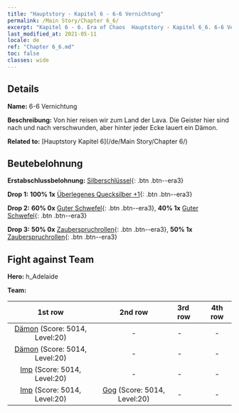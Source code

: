 ```yaml
---
title: "Hauptstory - Kapitel 6 - 6-6 Vernichtung"
permalink: /Main Story/Chapter 6_6/
excerpt: "Kapitel 6 - 6. Era of Chaos  Hauptstory - Kapitel 6_6. 6-6 Vernichtung"
last_modified_at: 2021-05-11
locale: de
ref: "Chapter 6_6.md"
toc: false
classes: wide
---
```


## Details

 **Name:** 6-6 Vernichtung

 **Beschreibung:** Von hier reisen wir zum Land der Lava. Die Geister hier sind nach und nach verschwunden, aber hinter jeder Ecke lauert ein Dämon.

 **Related to:** [Hauptstory Kapitel 6](/de/Main Story/Chapter 6/)

## Beutebelohnung

 **Erstabschlussbelohnung:** [Silberschlüssel](/ItemsDE/con_693/){: .btn .btn--era3}

 **Drop 1:** **100% 1x** [Überlegenes Quecksilber +1](/ItemsDE/mat_21/){: .btn .btn--era3}

 **Drop 2:** **60% 0x** [Guter Schwefel](/ItemsDE/mat_15/){: .btn .btn--era3}, **40% 1x** [Guter Schwefel](/ItemsDE/mat_15/){: .btn .btn--era3}

 **Drop 3:** **50% 0x** [Zauberspruchrollen](/ItemsDE/con_694/){: .btn .btn--era3}, **50% 1x** [Zauberspruchrollen](/ItemsDE/con_694/){: .btn .btn--era3}


## Fight against Team
 **Hero:** h_Adelaide

 **Team:**


  | 1st row | 2nd row | 3rd row | 4th row |
  |:----:|:----:|:----|:----:|
  | [Dämon](/de/units/Demon/) (Score: 5014, Level:20)  | - | - | - |
  | [Dämon](/de/units/Demon/) (Score: 5014, Level:20)  | - | - | - |
  | [Imp](/de/units/Imp/) (Score: 5014, Level:20)  | - | - | - |
  | [Imp](/de/units/Imp/) (Score: 5014, Level:20)  | [Gog](/de/units/Gog/) (Score: 5014, Level:20)  | - | - |


